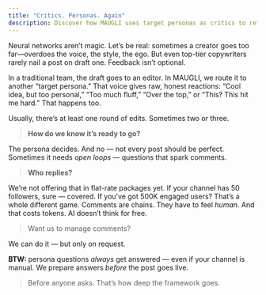 ```yaml
---
title: "Critics. Personas. Again"
description: Discover how MAUGLI uses target personas as critics to refine content through multiple editing rounds, ensuring authentic engagement before publication—with optional comment management services available for channels of all sizes.
---
```

Neural networks aren’t magic. Let’s be real: sometimes a creator goes too far—overdoes the voice, the style, the ego. But even top-tier copywriters rarely nail a post on draft one. Feedback isn’t optional.

In a traditional team, the draft goes to an editor. In MAUGLI, we route it to another “target persona.” That voice gives raw, honest reactions: “Cool idea, but too personal,” “Too much fluff,” “Over the top,” or “This? This hit me hard.” That happens too.

Usually, there’s at least one round of edits. Sometimes two or three.

> **How do we know it’s ready to go?**

The persona decides. And no — not every post should be perfect. Sometimes it needs *open loops* — questions that spark comments.

> **Who replies?**

We’re not offering that in flat-rate packages yet. If your channel has 50 followers, sure — covered. If you’ve got 500K engaged users? That’s a whole different game. Comments are chains. They have to feel *human*. And that costs tokens. AI doesn’t think for free.

> Want us to manage comments?

We can do it — but only on request.

**BTW:** persona questions *always* get answered — even if your channel is manual. We prepare answers *before* the post goes live.

> Before anyone asks. That’s how deep the framework goes.
